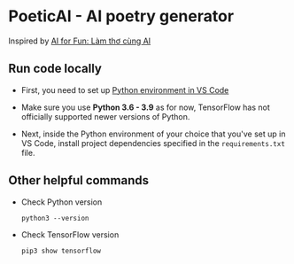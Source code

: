# PoeticAI - AI poetry generator

Inspired by [AI for Fun: Làm thơ cùng AI](https://tiensu.github.io/blog/84_make_poem_with_ai/)

## Run code locally

- First, you need to set up [Python environment in VS Code](https://code.visualstudio.com/docs/python/environments)

- Make sure you use __Python 3.6 - 3.9__ as for now, TensorFlow has not officially supported newer versions of Python.

- Next, inside the Python environment of your choice that you've set up in VS Code, install project dependencies specified in the `requirements.txt` file.

## Other helpful commands

- Check Python version
    ```
    python3 --version
    ```

- Check TensorFlow version
    ```
    pip3 show tensorflow
    ```